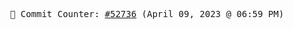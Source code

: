 <p align="center">
    <samp>
        📮 Commit Counter: <a href="https://github.com/Javascript-void0/Javascript-void0/commits/main">#52736</a> (April 09, 2023 @ 06:59 PM)
    </samp>
</p>
